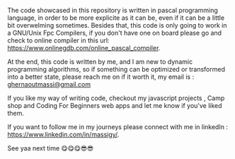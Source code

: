 The code showcased in this repository is written in pascal programming language, in order to be more explicite as it can be, even if it can be a little bit overwelming sometimes.
Besides that, this code is only going to work in a GNU/Unix Fpc Compilers, if you don't have one on board please go and check to online compiler in this url: https://www.onlinegdb.com/online_pascal_compiler.

At the end, this code is written by me, and I am new to dynamic programming algorithms, so if something can be optimized or transformed into a better state, please reach me on if it worth it, my email is : ghernaoutmassi@gmail.com


If you like my way of writing code, checkout my javascript projects , Camp shop and Coding For Beginners web apps and let me know if you've liked them.

If you want to follow me in my journeys please connect with me in linkedIn : https://www.linkedin.com/in/massigy/.

See yaa next time 😋😋😋😎😎